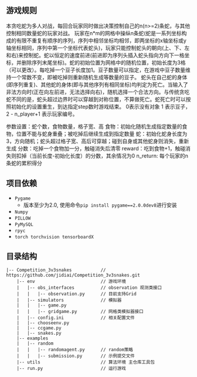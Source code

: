 ## 游戏规则
本贪吃蛇为多人对战，每回合玩家同时做出决策控制自己的n(n>=2)条蛇，与其他控制相同数量蛇的玩家对战。
玩家在n*m的网格中操纵n条蛇(蛇是一系列坐标构成的有限不重复有顺序的序列，序列中相邻坐标均相邻，即两坐标的x轴坐标或y轴坐标相同，序列中第一个坐标代表蛇头)，玩家只能控制蛇头的朝向(上、下、左和右)来控制蛇。蛇以恒定的速度前进(前进即为序列头插入蛇头指向方向下一格坐标，并删除序列末尾坐标)。蛇的初始位置为网格中的随机位置，初始长度为3格（可以更改）。每吃掉一个豆子长度加1。豆子数量可以指定，在游戏中豆子数量维持一个常数不变，即被吃掉则重新随机生成等数量的豆子。
蛇头在自己蛇的身体(即序列重复)、其他蛇的身体(即与其他序列有相同坐标)均判定为死亡。当输入了非法方向时(正在向左前进，无法选择向右)，随机选择一个合法方向。与传统贪吃蛇不同的是，蛇头超过边界时可以穿越到对称位置，不算做死亡。蛇死亡时可以按照初始化的设置重生，到达指定step数时游戏结束。
0表示没有对象 1 表示豆子，2 - n_player+1 表示玩家编号。

参数设置：蛇个数，食物数量，格子宽、高
食物：初始化随机生成指定数量的食物，位置不能与蛇身重叠；被吃掉后继续生成到指定数量
蛇：初始化蛇身长度为3，方向随机；蛇头超过格子宽、高后可穿越；碰到自身或其他蛇身则消失，重新生成
分数：吃掉一个食物加一分，触碰消失后清零
reward：吃到食物+1，触碰消失则扣掉（当前长度-初始化长度）的分数，其余情况为0
n_return: 每个玩家的n条蛇的累积得分

## 项目依赖
- `Pygame`
  - 版本至少为2.0, 使用命令`pip install pygame==2.0.0dev8`进行安装
- `Numpy`
- `PILLOW`
- `PyMySQL`
- `rpyc`
- `torch torchvision tensorboardX`

## 目录结构
```
|-- Competition_3v3snakes           // https://github.com/jidiai/Competition_3v3snakes.git
    |-- env		                    // 游戏环境
    |	|-- obs_interfaces		    // observation 观测类接口
	|	|	|-- observation.py		// 目前支持Grid
	|	|-- simulators		        // 模拟器
	|	|	|-- game.py
	|	|	|-- gridgame.py         // 网格类模拟器接口
	|	|-- config.ini		        // 相关配置文件
	|	|-- chooseenv.py 
	|	|-- ccgame.py 
	|	|-- snakes.py
	|-- examples
	|   |-- random
	|   |   |-- randomagent.py      // random策略
	|   |   |-- submission.py       // 示例提交文件
	|-- utils                       // 算法环境 主仓库工具包
	|-- run.py		                // 运行游戏	
```







